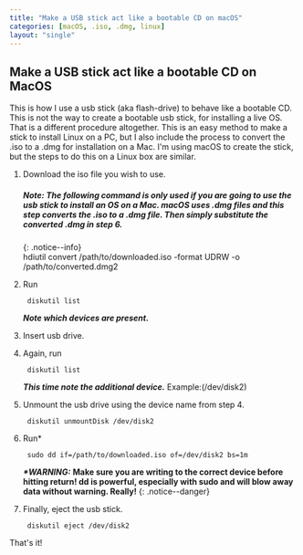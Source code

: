 ```yaml
---
title: "Make a USB stick act like a bootable CD on macOS"
categories: [macOS, .iso, .dmg, linux]
layout: "single"  
---
```



## Make a USB stick act like a bootable CD on MacOS


This is how I use a usb stick (aka flash-drive) to behave like a bootable CD.  This is not the way to create a bootable usb stick, for installing a live OS.  That is a different procedure altogether.  This is an easy method to make a stick to install Linux on a PC, but I also include the process to convert the .iso to a .dmg for installation on a Mac.
I'm using macOS to create the stick, but the steps to do this on a Linux box are similar.



1. Download the iso file you wish to use.

   ##### **Note: The following command is only used if you are going to use the usb stick to install an OS on a Mac. macOS uses .dmg files and this step converts the .iso to a .dmg file.  Then simply substitute the converted .dmg in step 6.**
   {: .notice--info}  
        hdiutil convert /path/to/downloaded.iso -format UDRW -o /path/to/converted.dmg2  


2. Run  

        diskutil list  

   ***Note which devices are present.***


3. Insert usb drive.


4. Again, run  

        diskutil list  

   ***This time note the additional device.*** Example:(/dev/disk2)


5. Unmount the usb drive using the device name from step 4.

        diskutil unmountDisk /dev/disk2


6. Run\* 

        sudo dd if=/path/to/downloaded.iso of=/dev/disk2 bs=1m  

   ***\*WARNING:*** **Make sure you are writing to the correct device before hitting return! dd is powerful, especially with sudo and will blow away data without warning.  Really!**
   {: .notice--danger}


7. Finally, eject the usb stick.

        diskutil eject /dev/disk2


That's it!
